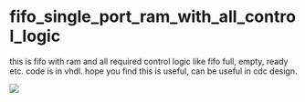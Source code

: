 # fifo_single_port_ram_with_all_control_logic
this is fifo with ram and all required control logic like fifo full, empty, ready etc. code is in vhdl. hope you find this is useful, can be useful in cdc design.

![](/img/fifo-logic1.png)
